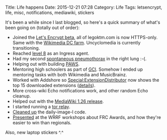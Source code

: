 Title: Life happens
Date: 2015-12-21 07:28
Category: Life
Tags: letsencrypt, life, misc, notifications, mediawiki, stickers

It's been a while since I last blogged, so here's a quick summary of what's been going on (totally out of order):

* Joined the [Let's Encrypt beta](https://letsencrypt.org/), all of legoktm.com is now HTTPS-only. Same with the [Wikimedia DC farm](https://wikimediadc.org/wiki/Home). Uncyclomedia is currently transitioning.
* Reached [level 8](https://twitter.com/legoktm/status/670017347416031232) as an Ingress agent.
* Had my second [spontaneous pneumothorax](https://en.wikipedia.org/wiki/Pneumothorax) in the right lung :-(.
* Helping out with building [PAWS](https://www.mediawiki.org/wiki/Manual:Pywikibot/PAWS).
* Mentoring high schoolers as part of [GCI](https://www.mediawiki.org/wiki/Google_Code-in_2015). Somehow I ended up mentoring tasks with both Wikimedia and MusicBrainz.
* Worked with Addshore so [Special:ExtensionDistributor](https://www.mediawiki.org/wiki/Special:ExtensionDistributor) now shows the top 15 downloaded extensions ([details](https://lists.wikimedia.org/pipermail/wikitech-l/2015-December/084296.html)).
* More cross-wiki Echo notifications work, and other random Echo cleanup.
* Helped out with the [MediaWiki 1.26 release](https://blog.wikimedia.org/2015/12/14/new-mediawiki-release/).
* I started running a [tor relay](https://atlas.torproject.org/#details/7B190463E733CC292AA4010D194D1798CD8EB9A0).
* [Cleaned up](https://github.com/Toollabs/daily-image-l/pull/3) the daily-image-l code.
* [Presented](http://604robotics.com/resources/awards/) at the WRRF workshops about FRC Awards, and how they're easier to win than regionals.

Also, new laptop stickers ^.^

